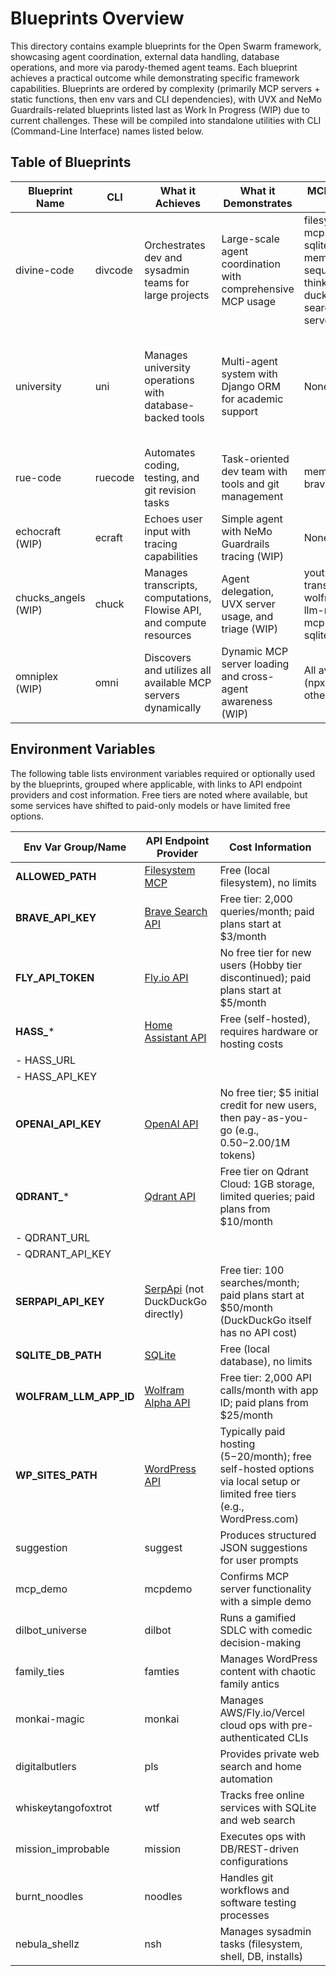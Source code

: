# Blueprints Overview

This directory contains example blueprints for the Open Swarm framework, showcasing agent coordination, external data handling, database operations, and more via parody-themed agent teams. Each blueprint achieves a practical outcome while demonstrating specific framework capabilities. Blueprints are ordered by complexity (primarily MCP servers + static functions, then env vars and CLI dependencies), with UVX and NeMo Guardrails-related blueprints listed last as Work In Progress (WIP) due to current challenges. These will be compiled into standalone utilities with CLI (Command-Line Interface) names listed below.

## Table of Blueprints

| Blueprint Name          | CLI      | What it Achieves                                           | What it Demonstrates                                           | MCP Servers Used                                | Env Vars Required                          | CLI Dependencies                       | Static Functions                          |
|-------------------------|----------|------------------------------------------------------------|----------------------------------------------------------------|------------------------------------------------|--------------------------------------------|----------------------------------------|-------------------------------------------|
| divine-code             | divcode  | Orchestrates dev and sysadmin teams for large projects     | Large-scale agent coordination with comprehensive MCP usage     | filesystem, mcp-shell, sqlite, memory, sequential-thinking, duckduckgo-search, mcp-server-reddit | [SERPAPI_API_KEY](#serpapi_api_key), [SQLITE_DB_PATH](#sqlite_db_path), [ALLOWED_PATH](#allowed_path) | None                                   | None                                      |
| university              | uni      | Manages university operations with database-backed tools   | Multi-agent system with Django ORM for academic support        | None                                           | [SQLITE_DB_PATH](#sqlite_db_path)          | None                                   | search_courses, search_students, search_teaching_units, search_topics, search_learning_objectives, search_subtopics, search_enrollments, search_assessment_items, extended_comprehensive_search, comprehensive_search |
| rue-code                | ruecode  | Automates coding, testing, and git revision tasks          | Task-oriented dev team with tools and git management           | memory, brave-search                           | [BRAVE_API_KEY](#brave_api_key)            | git CLI, npm CLI, pytest CLI           | execute_command, read_file, write_to_file, write_md_file, apply_diff, search_files, list_files, run_test_command, prepare_git_commit |
| echocraft (WIP)         | ecraft   | Echoes user input with tracing capabilities                | Simple agent with NeMo Guardrails tracing (WIP)                 | None                                           | None                                       | None                                   | echo_function                             |
| chucks_angels (WIP)     | chuck    | Manages transcripts, computations, Flowise API, and compute resources | Agent delegation, UVX server usage, and triage (WIP)       | youtube-transcript, wolframalpha-llm-mcp, mcp-flowise, sqlite-uvx, fly | [WOLFRAM_LLM_APP_ID](#wolfram_llm_app_id), [FLY_API_TOKEN](#fly_api_token), [SQLITE_DB_PATH](#sqlite_db_path) | None                                   | None                                      |
| omniplex (WIP)          | omni     | Discovers and utilizes all available MCP servers dynamically | Dynamic MCP server loading and cross-agent awareness (WIP)      | All available (npx, uvx, others)               | [OPENAI_API_KEY](#openai_api_key), [BRAVE_API_KEY](#brave_api_key), [SERPAPI_API_KEY](#serpapi_api_key), [QDRANT_*](#qdrant_), [WOLFRAM_LLM_APP_ID](#wolfram_llm_app_id), [SQLITE_DB_PATH](#sqlite_db_path) | None                                   | generate_base_instructions, generate_tool_summary |

## Environment Variables

The following table lists environment variables required or optionally used by the blueprints, grouped where applicable, with links to API endpoint providers and cost information. Free tiers are noted where available, but some services have shifted to paid-only models or have limited free options.

| Env Var Group/Name      | API Endpoint Provider                                  | Cost Information                       |
|-------------------------|-------------------------------------------------------|----------------------------------------|
| <a name="allowed_path"></a>**ALLOWED_PATH**         | [Filesystem MCP](https://github.com/modelcontextprotocol/server-filesystem) | Free (local filesystem), no limits     |
| <a name="brave_api_key"></a>**BRAVE_API_KEY**       | [Brave Search API](https://api.search.brave.com/)     | Free tier: 2,000 queries/month; paid plans start at $3/month |
| <a name="fly_api_token"></a>**FLY_API_TOKEN**       | [Fly.io API](https://fly.io/docs/reference/api/)      | No free tier for new users (Hobby tier discontinued); paid plans start at $5/month |
| <a name="hass_"></a>**HASS_***                      | [Home Assistant API](https://www.home-assistant.io/integrations/rest_api/) | Free (self-hosted), requires hardware or hosting costs |
| - HASS_URL              |                                                       |                                        |
| - HASS_API_KEY          |                                                       |                                        |
| <a name="openai_api_key"></a>**OPENAI_API_KEY**     | [OpenAI API](https://platform.openai.com/docs/api-reference) | No free tier; $5 initial credit for new users, then pay-as-you-go (e.g., $0.50-$2.00/1M tokens) |
| <a name="qdrant_"></a>**QDRANT_***                  | [Qdrant API](https://qdrant.tech/documentation/)      | Free tier on Qdrant Cloud: 1GB storage, limited queries; paid plans from $10/month |
| - QDRANT_URL            |                                                       |                                        |
| - QDRANT_API_KEY        |                                                       |                                        |
| <a name="serpapi_api_key"></a>**SERPAPI_API_KEY**   | [SerpApi](https://serpapi.com/) (not DuckDuckGo directly) | Free tier: 100 searches/month; paid plans start at $50/month (DuckDuckGo itself has no API cost) |
| <a name="sqlite_db_path"></a>**SQLITE_DB_PATH**     | [SQLite](https://www.sqlite.org/docs.html)            | Free (local database), no limits       |
| <a name="wolfram_llm_app_id"></a>**WOLFRAM_LLM_APP_ID** | [Wolfram Alpha API](https://products.wolframalpha.com/api/) | Free tier: 2,000 API calls/month with app ID; paid plans from $25/month |
| <a name="wp_sites_path"></a>**WP_SITES_PATH**       | [WordPress API](https://developer.wordpress.org/rest-api/) | Typically paid hosting ($5-$20/month); free self-hosted options via local setup or limited free tiers (e.g., WordPress.com) |
| suggestion              | suggest  | Produces structured JSON suggestions for user prompts      | Structured JSON output via a single agent                      | None                                           | None                                       | None                                   | None                                      |
| mcp_demo                | mcpdemo  | Confirms MCP server functionality with a simple demo       | Basic MCP server operation and functionality testing           | everything                                     | None                                       | None                                   | None                                      |
| dilbot_universe         | dilbot   | Runs a gamified SDLC with comedic decision-making          | DB-driven configs and gamified handoffs in a multi-agent setup | None                                           | None                                       | None                                   | build_product, sabotage_project           |
| family_ties             | famties  | Manages WordPress content with chaotic family antics       | DB-driven WordPress management with agent coordination         | memory, server-wp-mcp                          | [WP_SITES_PATH](#wp_sites_path)            | None                                   | None                                      |
| monkai-magic            | monkai   | Manages AWS/Fly.io/Vercel cloud ops with pre-authenticated CLIs | Lightweight cloud ops with hierarchical delegation         | mcp-shell                                      | None                                       | aws CLI, flyctl CLI, vercel CLI        | aws_cli, fly_cli, vercel_cli              |
| digitalbutlers          | pls      | Provides private web search and home automation            | Multi-agent butler system for search and Home Assistant control| memory, duckduckgo-search, home-assistant, mcp-npx-fetch | [SERPAPI_API_KEY](#serpapi_api_key), [HASS_*](#hass_) | None                                   | None                                      |
| whiskeytangofoxtrot     | wtf      | Tracks free online services with SQLite and web search     | Hierarchical agent team for service tracking and data collection | sqlite, brave-search, mcp-npx-fetch, mcp-doc-forge, filesystem | [BRAVE_API_KEY](#brave_api_key), [SQLITE_DB_PATH](#sqlite_db_path), [ALLOWED_PATH](#allowed_path) | None                                   | None                                      |
| mission_improbable      | mission  | Executes ops with DB/REST-driven configurations            | DB-driven configs and filesystem/shell ops in a multi-agent system | memory, filesystem, mcp-shell, brave-search, rag-docs | [BRAVE_API_KEY](#brave_api_key), [OPENAI_API_KEY](#openai_api_key), [QDRANT_*](#qdrant_) | None                                   | echo_command                              |
| burnt_noodles           | noodles  | Handles git workflows and software testing processes       | Agent coordination for git/test ops with handoff routing       | None                                           | None                                       | git CLI, npm CLI, pytest CLI           | git_status, git_diff, git_add, git_commit, git_push, run_npm_test, run_pytest |
| nebula_shellz           | nsh      | Manages sysadmin tasks (filesystem, shell, DB, installs)   | Multi-agent sysadmin coordination with memory and installs     | filesystem, mcp-shell, brave-search, sqlite, mcp-installer, memory, rag-docs | [BRAVE_API_KEY](#brave_api_key), [OPENAI_API_KEY](#openai_api_key), [QDRANT_*](#qdrant_), [SQLITE_DB_PATH](#sqlite_db_path) | None                                   | None                                      |
